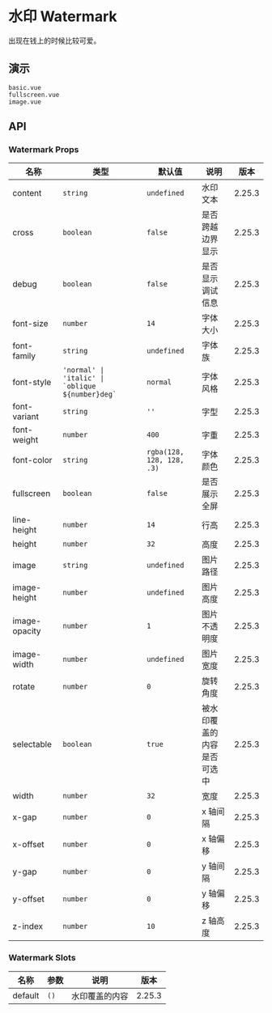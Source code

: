 # 水印 Watermark

出现在钱上的时候比较可爱。

## 演示

```demo
basic.vue
fullscreen.vue
image.vue
```

## API

### Watermark Props

| 名称 | 类型 | 默认值 | 说明 | 版本 |
| --- | --- | --- | --- | --- |
| content | `string` | `undefined` | 水印文本 | 2.25.3 |
| cross | `boolean` | `false` | 是否跨越边界显示 | 2.25.3 |
| debug | `boolean` | `false` | 是否显示调试信息 | 2.25.3 |
| font-size | `number` | `14` | 字体大小 | 2.25.3 |
| font-family | `string` | `undefined` | 字体族 | 2.25.3 |
| font-style | `` 'normal' \| 'italic' \| `oblique ${number}deg`  `` | `normal` | 字体风格 | 2.25.3 |
| font-variant | `string` | `''` | 字型 | 2.25.3 |
| font-weight | `number` | `400` | 字重 | 2.25.3 |
| font-color | `string` | `rgba(128, 128, 128, .3)` | 字体颜色 | 2.25.3 |
| fullscreen | `boolean` | `false` | 是否展示全屏 | 2.25.3 |
| line-height | `number` | `14` | 行高 | 2.25.3 |
| height | `number` | `32` | 高度 | 2.25.3 |
| image | `string` | `undefined` | 图片路径 | 2.25.3 |
| image-height | `number` | `undefined` | 图片高度 | 2.25.3 |
| image-opacity | `number` | `1` | 图片不透明度 | 2.25.3 |
| image-width | `number` | `undefined` | 图片宽度 | 2.25.3 |
| rotate | `number` | `0` | 旋转角度 | 2.25.3 |
| selectable | `boolean` | `true` | 被水印覆盖的内容是否可选中 | 2.25.3 |
| width | `number` | `32` | 宽度 | 2.25.3 |
| x-gap | `number` | `0` | x 轴间隔 | 2.25.3 |
| x-offset | `number` | `0` | x 轴偏移 | 2.25.3 |
| y-gap | `number` | `0` | y 轴间隔 | 2.25.3 |
| y-offset | `number` | `0` | y 轴偏移 | 2.25.3 |
| z-index | `number` | `10` | z 轴高度 | 2.25.3 |

### Watermark Slots

| 名称    | 参数 | 说明           | 版本   |
| ------- | ---- | -------------- | ------ |
| default | `()` | 水印覆盖的内容 | 2.25.3 |
